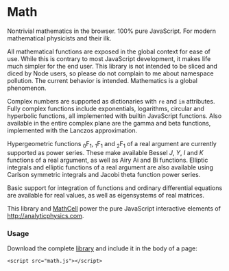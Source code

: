 # Math

Nontrivial mathematics in the browser. 100% pure JavaScript. For modern mathematical physicists and their ilk.

All mathematical functions are exposed in the global context for ease of use. While this is contrary to most JavaScript development, it makes life much simpler for the end user. This library is not intended to be sliced and diced by Node users, so please do not complain to me about namespace pollution. The current behavior is intended. Mathematics is a global phenomenon.

Complex numbers are supported as dictionaries with <code>re</code> and <code>im</code> attributes. Fully complex functions include exponentials, logarithms, circular and hyperbolic functions, all implemented with builtin JavaScript functions. Also available in the entire complex plane are the gamma and beta functions, implemented with the Lanczos approximation.

Hypergeometric functions <sub>0</sub>F<sub>1</sub>, <sub>1</sub>F<sub>1</sub> and <sub>2</sub>F<sub>1</sub> of a real argument are currently supported as power series. These make available Bessel *J*, *Y*, *I* and *K* functions of a real argument, as well as Airy Ai and Bi functions. Elliptic integrals and elliptic functions of a real argument are also available using Carlson symmetric integrals and Jacobi theta function power series.

Basic support for integration of functions and ordinary differential equations are available for real values, as well as eigensystems of real matrices.

This library and [MathCell](https://github.com/paulmasson/mathcell) power the pure JavaScript interactive elements of http://analyticphysics.com.

### Usage ###

Download the complete <a href="https://raw.githubusercontent.com/paulmasson/math/master/build/math.js">library</a> and include it in the body of a page:

```
<script src="math.js"></script>
```

